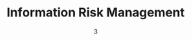 ---
title: Information Risk Management
subtitle: 
layout: default
modal-id: 3
date: 03
img: module-3.jpg
thumbnail: module-3.jpg
alt: image-alt
project-date: 20 Sep 2022
tutor: Dr Stelios Sotiriadis
unit: 12
description: Information Risk Management
---
